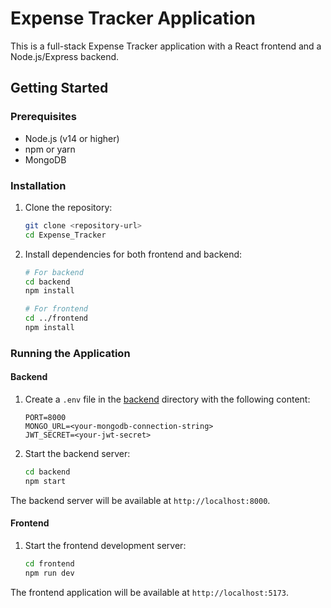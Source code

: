 # Expense Tracker Application

This is a full-stack Expense Tracker application with a React frontend and a Node.js/Express backend.

## Getting Started

### Prerequisites

- Node.js (v14 or higher)
- npm or yarn
- MongoDB

### Installation

1. Clone the repository:
    ```sh
    git clone <repository-url>
    cd Expense_Tracker
    ```

2. Install dependencies for both frontend and backend:
    ```sh
    # For backend
    cd backend
    npm install
    
    # For frontend
    cd ../frontend
    npm install

    ```

### Running the Application

#### Backend

1. Create a `.env` file in the [backend](http://_vscodecontentref_/0) directory with the following content:
    ```env
    PORT=8000
    MONGO_URL=<your-mongodb-connection-string>
    JWT_SECRET=<your-jwt-secret>
    ```

2. Start the backend server:
    ```sh
    cd backend
    npm start
    
    ```

The backend server will be available at `http://localhost:8000`.

#### Frontend

1. Start the frontend development server:
    ```sh
    cd frontend
    npm run dev

    ```

The frontend application will be available at `http://localhost:5173`.
